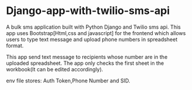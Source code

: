 # Django-app-with-twilio-sms-api

A bulk sms application built with Python Django and Twilio sms api. This app uses Bootstrap[Html,css and javascript] for the frontend which allows users to type text message and upload phone numbers in spreadsheet format.

This app send text message to recipients whose number are in the uploaded spreadsheet.
The app only checks the first sheet in the workbook(It can be edited accordingly).


env file stores: Auth Token,Phone Number and SID.

